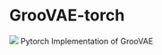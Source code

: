 # GrooVAE-torch
<a href="https://allaboutmy.notion.site/Drum-Loop-Generation-GrooVAE-Reproduce-657309476b7c484cb47795d3eb59b150?pvs=4"><img src="https://img.shields.io/badge/Notion-000000?style=flat-square&logo=notion&logoColor=white"/></a>
Pytorch Implementation of GrooVAE
